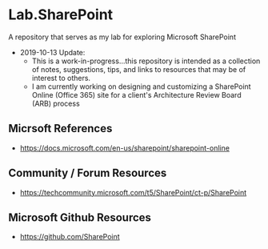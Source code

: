 # Lab.SharePoint
A repository that serves as my lab for exploring Microsoft SharePoint

- 2019-10-13 Update:
  + This is a work-in-progress...this repository is intended as a collection of notes, suggestions, tips, and links to resources that may be of interest to others. 
  + I am currently working on designing and customizing a SharePoint Online (Office 365) site for a client's Architecture Review Board (ARB) process

## Micrsoft References
- https://docs.microsoft.com/en-us/sharepoint/sharepoint-online



## Community / Forum Resources
- https://techcommunity.microsoft.com/t5/SharePoint/ct-p/SharePoint


## Microsoft Github Resources 
- https://github.com/SharePoint


